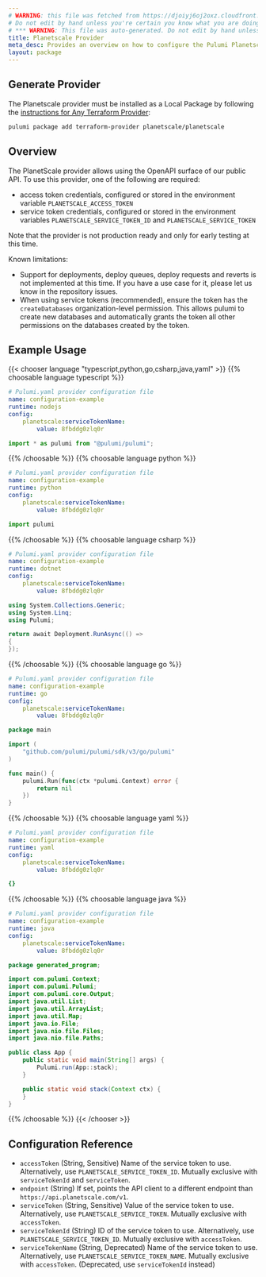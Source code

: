 ```yaml
---
# WARNING: this file was fetched from https://djoiyj6oj2oxz.cloudfront.net/docs/registry.opentofu.org/planetscale/planetscale/0.4.0/index.md
# Do not edit by hand unless you're certain you know what you are doing!
# *** WARNING: This file was auto-generated. Do not edit by hand unless you're certain you know what you are doing! ***
title: Planetscale Provider
meta_desc: Provides an overview on how to configure the Pulumi Planetscale provider.
layout: package
---
```


## Generate Provider

The Planetscale provider must be installed as a Local Package by following the [instructions for Any Terraform Provider](https://www.pulumi.com/registry/packages/terraform-provider/):

```bash
pulumi package add terraform-provider planetscale/planetscale
```
## Overview

The PlanetScale provider allows using the OpenAPI surface of our public API. To use this provider, one of the following are required:

- access token credentials, configured or stored in the environment variable `PLANETSCALE_ACCESS_TOKEN`
- service token credentials, configured or stored in the environment variables `PLANETSCALE_SERVICE_TOKEN_ID` and `PLANETSCALE_SERVICE_TOKEN`

Note that the provider is not production ready and only for early testing at this time.

Known limitations:
- Support for deployments, deploy queues, deploy requests and reverts is not implemented at this time. If you have a use case for it, please let us know in the repository issues.
- When using service tokens (recommended), ensure the token has the `createDatabases` organization-level permission. This allows pulumi to create new databases and automatically grants the token all other permissions on the databases created by the token.
## Example Usage

{{< chooser language "typescript,python,go,csharp,java,yaml" >}}
{{% choosable language typescript %}}
```yaml
# Pulumi.yaml provider configuration file
name: configuration-example
runtime: nodejs
config:
    planetscale:serviceTokenName:
        value: 8fbddg0zlq0r

```
```typescript
import * as pulumi from "@pulumi/pulumi";

```
{{% /choosable %}}
{{% choosable language python %}}
```yaml
# Pulumi.yaml provider configuration file
name: configuration-example
runtime: python
config:
    planetscale:serviceTokenName:
        value: 8fbddg0zlq0r

```
```python
import pulumi

```
{{% /choosable %}}
{{% choosable language csharp %}}
```yaml
# Pulumi.yaml provider configuration file
name: configuration-example
runtime: dotnet
config:
    planetscale:serviceTokenName:
        value: 8fbddg0zlq0r

```
```csharp
using System.Collections.Generic;
using System.Linq;
using Pulumi;

return await Deployment.RunAsync(() =>
{
});

```
{{% /choosable %}}
{{% choosable language go %}}
```yaml
# Pulumi.yaml provider configuration file
name: configuration-example
runtime: go
config:
    planetscale:serviceTokenName:
        value: 8fbddg0zlq0r

```
```go
package main

import (
	"github.com/pulumi/pulumi/sdk/v3/go/pulumi"
)

func main() {
	pulumi.Run(func(ctx *pulumi.Context) error {
		return nil
	})
}
```
{{% /choosable %}}
{{% choosable language yaml %}}
```yaml
# Pulumi.yaml provider configuration file
name: configuration-example
runtime: yaml
config:
    planetscale:serviceTokenName:
        value: 8fbddg0zlq0r

```
```yaml
{}
```
{{% /choosable %}}
{{% choosable language java %}}
```yaml
# Pulumi.yaml provider configuration file
name: configuration-example
runtime: java
config:
    planetscale:serviceTokenName:
        value: 8fbddg0zlq0r

```
```java
package generated_program;

import com.pulumi.Context;
import com.pulumi.Pulumi;
import com.pulumi.core.Output;
import java.util.List;
import java.util.ArrayList;
import java.util.Map;
import java.io.File;
import java.nio.file.Files;
import java.nio.file.Paths;

public class App {
    public static void main(String[] args) {
        Pulumi.run(App::stack);
    }

    public static void stack(Context ctx) {
    }
}
```
{{% /choosable %}}
{{< /chooser >}}
## Configuration Reference

- `accessToken` (String, Sensitive) Name of the service token to use. Alternatively, use `PLANETSCALE_SERVICE_TOKEN_ID`. Mutually exclusive with `serviceTokenId` and `serviceToken`.
- `endpoint` (String) If set, points the API client to a different endpoint than `https://api.planetscale.com/v1`.
- `serviceToken` (String, Sensitive) Value of the service token to use. Alternatively, use `PLANETSCALE_SERVICE_TOKEN`. Mutually exclusive with `accessToken`.
- `serviceTokenId` (String) ID of the service token to use. Alternatively, use `PLANETSCALE_SERVICE_TOKEN_ID`. Mutually exclusive with `accessToken`.
- `serviceTokenName` (String, Deprecated) Name of the service token to use. Alternatively, use `PLANETSCALE_SERVICE_TOKEN_NAME`. Mutually exclusive with `accessToken`. (Deprecated, use `serviceTokenId` instead)